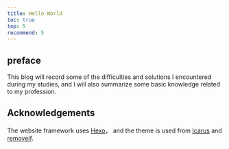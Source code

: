 ```yaml
---
title: Hello World
toc: true
top: 5
recommend: 5
---
```

## preface
This blog will record some of the difficulties and solutions I encountered during my studies, and I will also summarize some basic knowledge related to my profession.
 

## Acknowledgements

The website framework uses [Hexo](https://hexo.io/)， and the theme is used from [Icarus](https://github.com/ppoffice/hexo-theme-icarus) and [removeif](https://github.com/removeif/hexo-theme-amazing).
 